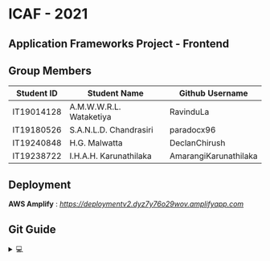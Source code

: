 # ICAF - 2021  
## Application Frameworks Project - Frontend  

## Group Members  

| Student ID | Student Name            | Github Username       |
|------------|-------------------------|-----------------------|
| IT19014128 | A.M.W.W.R.L. Wataketiya | RavinduLa             |
| IT19180526 | S.A.N.L.D. Chandrasiri  | paradocx96            |
| IT19240848 | H.G. Malwatta           | DeclanChirush         |
| IT19238722 | I.H.A.H. Karunathilaka  | AmarangiKarunathilaka |  

## Deployment

**AWS Amplify** : _https://deploymentv2.dyz7y76o29wov.amplifyapp.com_

## Git Guide  
<details> 
  <summary>💻</summary>
  
**Git Clone**  
git clone https://github.com/paradocx96/Conference-Application-React.git  
cd Conference-Application-Spring-Boot  

**Create a Branch and Commit from that Branch**  
git checkout -b BranchName  
git add .  
git commit -m "Commit Message"  
git branch -M BranchName  
git push -u origin BranchName  
  
**After Time**  
git add .  
git commit -m "Commit Message"  
git branch -M BranchName  
git push -u origin BranchName

**Check available Branches**  
git branch  

**Switch between Branches**  
git checkout BranchName  

**Create New Branch**  
git checkout -b BranchName  

**Update current Branch**  
git pull  

**Check commit history**  
git log  

**Check availability for commit**  
git status  

**Check Git Repository Details**  
git remote show origin  
</details>
